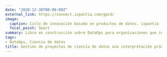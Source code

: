 ```yaml
---
date: "2020-12-30T00:00:00Z"
external_link: https://connect.ixpantia.com/gpcd/
image:
  caption: Ciclo de innovación basado en productos de datos. ixpantia
  focal_point: Smart
summary: Libro en construcción sobre DataOps para organizaciones que inician con sus equipos de ciencia de datos.
tags:
- DataOps, Ciencia de datos
title: Gestión de proyectos de ciencia de datos una interpretación práctica de DataOps
---
```

